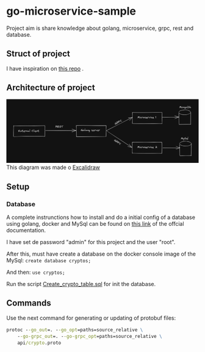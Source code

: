 # go-microservice-sample

Project aim is share knowledge about golang, microservice, grpc, rest and database.

## Struct of project

I have inspiration on [this repo](https://github.com/golang-standards/project-layout) .

## Architecture of project

![Demonstration of de architecture](docs/architecture.png)
This diagram was made o [Excalidraw](https://excalidraw.com/)

## Setup

### Database

A complete instrunctions how to install and do a initial config of a database using golang, docker and MySql can be found on [this link](https://go.dev/doc/tutorial/database-access) of the offcial documentation.

I have set de password "admin" for this project and the user "root".

After this, must have create a database on the docker console image of the MySql:
`create database cryptos;`

And then:
`use cryptos;`

Run the script [Create_crypto_table.sql](scripts/database/init/Create_crypto_table.sql) for init the database.

## Commands

Use the next command for generating or updating of protobuf files:

```cmd
protoc --go_out=. --go_opt=paths=source_relative \
    --go-grpc_out=. --go-grpc_opt=paths=source_relative \
    api/crypto.proto
```
